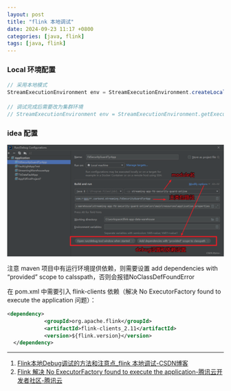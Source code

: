 ```yaml
---
layout: post
title: "flink 本地调试"
date: 2024-09-23 11:17 +0800
categories: [java, flink]
tags: [java, flink]
---
```




### Local 环境配置

```java
// 采用本地模式
StreamExecutionEnvironment env = StreamExecutionEnvironment.createLocalEnvironment();

// 调试完成后需要改为集群环境
// StreamExecutionEnvironment env = StreamExecutionEnvironment.getExecutionEnvironment();
```



### idea 配置

![在这里插入图片描述](../../../assets/images/885bae771204f87ec047c61d0396b200.png)

注意 maven 项目中有运行环境提供依赖，则需要设置 add dependencies with “provided” scope to calsspath，否则会报错NoClassDefFoundError

在 pom.xml 中需要引入 flink-clients 依赖（解决 No ExecutorFactory found to execute the application 问题）：

```xml
<dependency>
            <groupId>org.apache.flink</groupId>
            <artifactId>flink-clients_2.11</artifactId>
            <version>${flink.version}</version>
  </dependency>
```



---

1. [Flink本地Debug调试的方法和注意点_flink 本地调试-CSDN博客](https://blog.csdn.net/weixin_44883450/article/details/132882057)
2. [Flink 解决 No ExecutorFactory found to execute the application-腾讯云开发者社区-腾讯云](https://cloud.tencent.com/developer/article/1730029)

